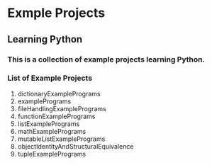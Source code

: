 # Exmple Projects 
## Learning Python

### This is a collection of example projects learning Python.

### List of Example Projects

1. dictionaryExamplePrograms 
2. examplePrograms
3. fileHandlingExamplePrograms
4. functionExamplePrograms
5. listExamplePrograms
6. mathExamplePrograms
7. mutableListExamplePrograms
8. objectIdentityAndStructuralEquivalence
9. tupleExamplePrograms
